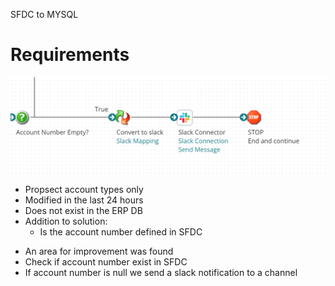 SFDC to MYSQL
# Requirements

<img src="./images/20220724203211.png" class="img-right">

- Propsect account types only
- Modified in the last 24 hours
- Does not exist in the ERP DB
- Addition to solution:
  - Is the account number defined in SFDC


<aside class="notes">
<ul>
<li>An area for improvement was found</li>
<li>Check if account number exist in SFDC</li>
<li>If account number is null we send a slack notification to a channel</li>
</ul>
</aside>